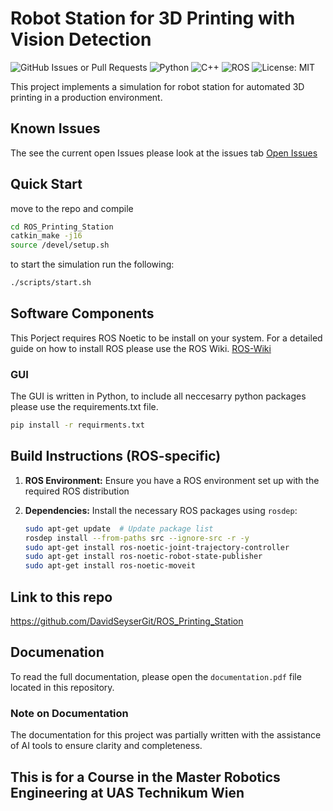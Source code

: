 # Robot Station for 3D Printing with Vision Detection

![GitHub Issues or Pull Requests](https://img.shields.io/github/issues/DavidSeyserGit/ROS_Printing_Station)
![Python](https://img.shields.io/badge/Python-3.8-blue.svg)
![C++](https://img.shields.io/badge/C++-17-blue.svg)
![ROS](https://img.shields.io/badge/ROS-Noetic-blue.svg)
![License: MIT](https://img.shields.io/badge/License-MIT-yellow.svg)

This project implements a simulation for robot station for automated 3D printing in a production environment.
## Known Issues
The see the current open Issues please look at the issues tab
[Open Issues](https://github.com/USERNAME/REPOSITORY/issues)

## Quick Start
move to the repo and compile

   ```bash
   cd ROS_Printing_Station
   catkin_make -j16
   source /devel/setup.sh
   ```

to start the simulation run the following:

   ```bash
   ./scripts/start.sh
   ```
   
## Software Components
This Porject requires ROS Noetic to be install on your system. For a detailed guide on how to install ROS please use the ROS Wiki. [ROS-Wiki](https://wiki.ros.org/noetic/Installation)

### GUI
The GUI is written in Python, to include all neccesarry python packages please use the requirements.txt file. 

   ```bash
   pip install -r requirments.txt
   ```

## Build Instructions (ROS-specific)

1. **ROS Environment:** Ensure you have a ROS environment set up with the required ROS distribution
2. **Dependencies:** Install the necessary ROS packages using `rosdep`:

   ```bash
   sudo apt-get update  # Update package list
   rosdep install --from-paths src --ignore-src -r -y
   sudo apt-get install ros-noetic-joint-trajectory-controller
   sudo apt-get install ros-noetic-robot-state-publisher
   sudo apt-get install ros-noetic-moveit
   ```
## Link to this repo 
https://github.com/DavidSeyserGit/ROS_Printing_Station


## Documenation
To read the full documentation, please open the `documentation.pdf` file located in this repository.
### Note on Documentation
The documentation for this project was partially written with the assistance of AI tools to ensure clarity and completeness.
## This is for a Course in the Master Robotics Engineering at UAS Technikum Wien
